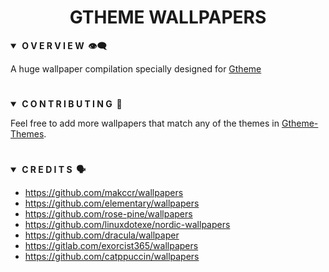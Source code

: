 <div align="center"> <h1><strong>GTHEME WALLPAPERS</strong></h1> </div>

<details open>
<summary><strong>&nbsp;O V E R V I E W &nbsp;👁️‍🗨️</strong></summary>

A huge wallpaper compilation specially designed for [Gtheme](https://github.com/daavidrgz/gtheme)

</details>

#

<details open>
<summary><strong>&nbsp;C O N T R I B U T I N G &nbsp;🤚</strong></summary>

Feel free to add more wallpapers that match any of the themes in [Gtheme-Themes](https://github.com/daavidrgz/gtheme-themes).

</details>

#

<details open>
<summary><strong>&nbsp;C R E D I T S &nbsp;🗣</strong></summary>

* https://github.com/makccr/wallpapers
* https://github.com/elementary/wallpapers
* https://github.com/rose-pine/wallpapers
* https://github.com/linuxdotexe/nordic-wallpapers
* https://github.com/dracula/wallpaper
* https://gitlab.com/exorcist365/wallpapers
* https://github.com/catppuccin/wallpapers

</details>
